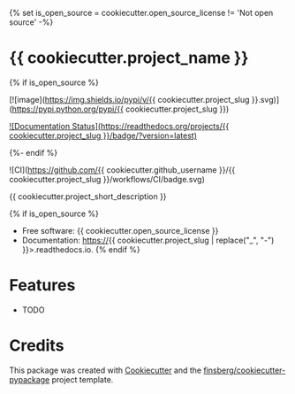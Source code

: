 {% set is_open_source = cookiecutter.open_source_license != 'Not open source' -%} 

# {{ cookiecutter.project_name }}

{% if is_open_source %} 

[![image](https://img.shields.io/pypi/v/{{ cookiecutter.project_slug }}.svg)](https://pypi.python.org/pypi/{{ cookiecutter.project_slug }})

[![Documentation Status](https://readthedocs.org/projects/{{ cookiecutter.project_slug }}/badge/?version=latest)](https://ldrb.readthedocs.io/en/latest/?badge=latest)

{%- endif %}

![CI](https://github.com/{{ cookiecutter.github_username }}/{{ cookiecutter.project_slug }}/workflows/CI/badge.svg)



{{ cookiecutter.project_short_description }}

{% if is_open_source %} 
* Free software: {{ cookiecutter.open_source_license }} 
* Documentation: <https://>{{ cookiecutter.project_slug \| replace(\"\_\", \"-\") }}>.readthedocs.io.
{% endif %}

# Features

-   TODO

# Credits

This package was created with
[Cookiecutter](https://github.com/audreyr/cookiecutter) and the
[finsberg/cookiecutter-pypackage](https://github.com/finsberg/cookiecutter-pypackage)
project template.
